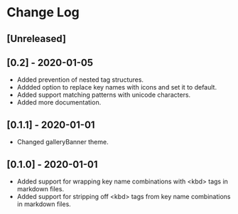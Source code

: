 # Change Log

## [Unreleased]

## [0.2] - 2020-01-05
- Added prevention of nested tag structures.
- Addded option to replace key names with icons and set it to default.
- Added support matching patterns with unicode characters.
- Added more documentation.

## [0.1.1] - 2020-01-01

- Changed galleryBanner theme.

## [0.1.0] - 2020-01-01

- Added support for wrapping key name combinations with \<kbd> tags in markdown files.
- Added support for stripping off \<kbd> tags from key name combinations in markdown files.